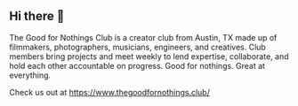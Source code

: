 ## Hi there 👋

The Good for Nothings Club is a creator club from Austin, TX made up of filmmakers, photographers, musicians, engineers, and creatives. Club members bring projects and meet weekly to lend expertise, collaborate, and hold each other accountable on progress.
Good for nothings. Great at everything.

Check us out at https://www.thegoodfornothings.club/

<!--

**Here are some ideas to get you started:**

🙋‍♀️ A short introduction - what is your organization all about?
🌈 Contribution guidelines - how can the community get involved?
👩‍💻 Useful resources - where can the community find your docs? Is there anything else the community should know?
🍿 Fun facts - what does your team eat for breakfast?
🧙 Remember, you can do mighty things with the power of [Markdown](https://docs.github.com/github/writing-on-github/getting-started-with-writing-and-formatting-on-github/basic-writing-and-formatting-syntax)
-->
